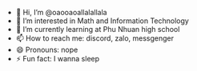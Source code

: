 - 👋 Hi, I’m @oaooaoallalallala
- 👀 I’m interested in Math and Information Technology
- 🌱 I’m currently learning at Phu Nhuan high school
- 📫 How to reach me: discord, zalo, messgenger
- 😄 Pronouns: nope
- ⚡ Fun fact: I wanna sleep

<!---
oaooaoallalallala/oaooaoallalallala is a ✨ special ✨ repository because its `README.md` (this file) appears on your GitHub profile.
You can click the Preview link to take a look at your changes.
--->
